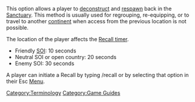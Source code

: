 This option allows a player to [deconstruct](deconstruct.md "wikilink") and
[respawn](respawn.md "wikilink") back in the
[Sanctuary](Sanctuary.md "wikilink"). This method is usually used for
regrouping, re-equipping, or to travel to another
[continent](continent.md "wikilink") when access from the previous location
is not possible.

The location of the player affects the [Recall
timer](Recall_timer.md "wikilink").

- Friendly [SOI](SOI.md "wikilink"): 10 seconds
- Neutral SOI or open country: 20 seconds
- Enemy SOI: 30 seconds

A player can initiate a Recall by typing /recall or by selecting that
option in their Esc [Menu](Menu.md "wikilink").

[Category:Terminology](Category:Terminology.md "wikilink") [Category:Game
Guides](Category:Game_Guides.md "wikilink")

